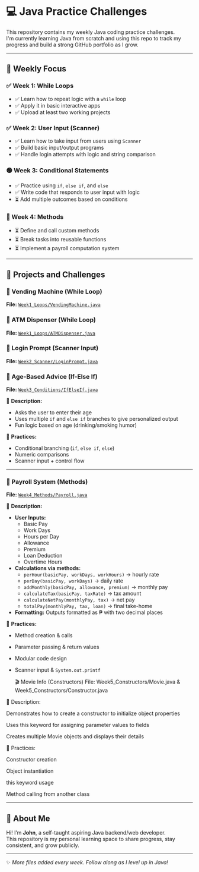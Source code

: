 # 💻 Java Practice Challenges

This repository contains my weekly Java coding practice challenges.  
I'm currently learning Java from scratch and using this repo to track my progress and build a strong GitHub portfolio as I grow.

---

## 📅 Weekly Focus

### ✅ Week 1: While Loops
- ✅ Learn how to repeat logic with a `while` loop  
- ✅ Apply it in basic interactive apps  
- ✅ Upload at least two working projects  

### ✅ Week 2: User Input (Scanner)
- ✅ Learn how to take input from users using `Scanner`  
- ✅ Build basic input/output programs  
- ✅ Handle login attempts with logic and string comparison  

### 🟢 Week 3: Conditional Statements
- ✅ Practice using `if`, `else if`, and `else`  
- ✅ Write code that responds to user input with logic  
- ⏳ Add multiple outcomes based on conditions  

### 🔵 Week 4: Methods
- ⏳ Define and call custom methods  
- ⏳ Break tasks into reusable functions  
- ⏳ Implement a payroll computation system  

---

## 📁 Projects and Challenges

### 🔁 Vending Machine (While Loop)
**File:** [`Week1_Loops/VendingMachine.java`](Week1_Loops/VendingMachine.java)

### 🏧 ATM Dispenser (While Loop)
**File:** [`Week1_Loops/ATMDispenser.java`](Week1_Loops/ATMDispenser.java)

### 🔐 Login Prompt (Scanner Input)
**File:** [`Week2_Scanner/LoginPrompt.java`](Week2_Scanner/LoginPrompt.java)

### 👴 Age-Based Advice (If-Else If)
**File:** [`Week3_Conditions/IfElseIf.java`](Week3_Conditions/IfElseIf.java)

🧠 **Description:**
- Asks the user to enter their age  
- Uses multiple `if` and `else if` branches to give personalized output  
- Fun logic based on age (drinking/smoking humor)  

📌 **Practices:**
- Conditional branching (`if`, `else if`, `else`)  
- Numeric comparisons  
- Scanner input + control flow  

---

### 🧮 Payroll System (Methods)
**File:** [`Week4_Methods/Payroll.java`](Week4_Methods/Payroll.java)

🧠 **Description:**
- **User Inputs:**  
  - Basic Pay  
  - Work Days  
  - Hours per Day  
  - Allowance  
  - Premium  
  - Loan Deduction  
  - Overtime Hours  
- **Calculations via methods:**  
  - `perHour(basicPay, workDays, workHours)` → hourly rate  
  - `perDay(basicPay, workDays)` → daily rate  
  - `addMonthly(basicPay, allowance, premium)` → monthly pay  
  - `calculateTax(basicPay, taxRate)` → tax amount  
  - `calculateNetPay(monthlyPay, tax)` → net pay  
  - `totalPay(monthlyPay, tax, loan)` → final take-home  
- **Formatting:** Outputs formatted as ₱ with two decimal places  

📌 **Practices:**
- Method creation & calls  
- Parameter passing & return values  
- Modular code design  
- Scanner input & `System.out.printf`

  🎬 Movie Info (Constructors)
File: Week5_Constructors/Movie.java & Week5_Constructors/Constructor.java

🧠 Description:

Demonstrates how to create a constructor to initialize object properties

Uses this keyword for assigning parameter values to fields

Creates multiple Movie objects and displays their details

📌 Practices:

Constructor creation

Object instantiation

this keyword usage

Method calling from another class

---

## 👋 About Me

Hi! I’m **John**, a self-taught aspiring Java backend/web developer.  
This repository is my personal learning space to share progress, stay consistent, and grow publicly.

---

✨ _More files added every week. Follow along as I level up in Java!_
